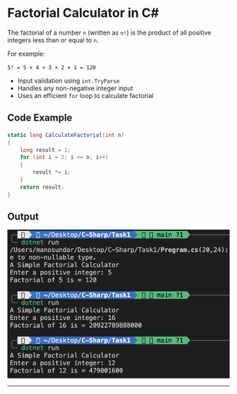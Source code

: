 # Factorial Calculator in C#


The factorial of a number `n` (written as `n!`) is the product of all positive integers less than or equal to `n`.

For example:
```
5! = 5 × 4 × 3 × 2 × 1 = 120
```



- Input validation using `int.TryParse`
- Handles any non-negative integer input
- Uses an efficient `for` loop to calculate factorial


## Code Example

```csharp
static long CalculateFactorial(int n)
{
    long result = 1;
    for (int i = 2; i <= n; i++)
    {
        result *= i;
    }
    return result;
}
```

## Output
![Output](assets/output.png)


---


